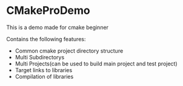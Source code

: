 # CMakeProDemo
This is a demo made for cmake beginner

Contains the following features:
- Common cmake project directory structure
- Multi Subdirectorys
- Multi Projects(can be used to build main project and test project) 
- Target links to libraries
- Compilation of libraries
